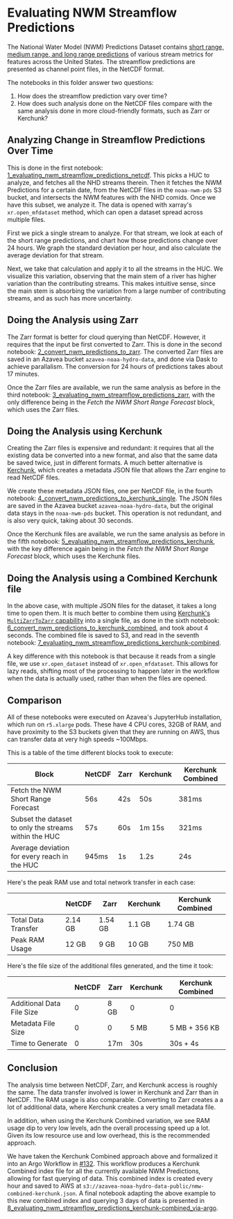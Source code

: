 # Evaluating NWM Streamflow Predictions

The National Water Model (NWM) Predictions Dataset contains [short range, medium range, and long range predictions][1] of various stream metrics for features across the United States. The streamflow predictions are presented as channel point files, in the NetCDF format.

The notebooks in this folder answer two questions:

  1. How does the streamflow prediction vary over time?
  2. How does such analysis done on the NetCDF files compare with the same analysis done in more cloud-friendly formats, such as Zarr or Kerchunk?

## Analyzing Change in Streamflow Predictions Over Time

This is done in the first notebook: [1_evaluating_nwm_streamflow_predictions_netcdf][2]. This picks a HUC to analyze, and fetches all the NHD streams therein. Then it fetches the NWM Predictions for a certain date, from the NetCDF files in the `noaa-nwm-pds` S3 bucket, and intersects the NWM features with the NHD comids. Once we have this subset, we analyze it. The data is opened with xarray's `xr.open_mfdataset` method, which can open a dataset spread across multiple files.

First we pick a single stream to analyze. For that stream, we look at each of the short range predictions, and chart how those predictions change over 24 hours. We graph the standard deviation per hour, and also calculate the average deviation for that stream.

Next, we take that calculation and apply it to all the streams in the HUC. We visualize this variation, observing that the main stem of a river has higher variation than the contributing streams. This makes intuitive sense, since the main stem is absorbing the variation from a large number of contributing streams, and as such has more uncertainty.

## Doing the Analysis using Zarr

The Zarr format is better for cloud querying than NetCDF. However, it requires that the input be first converted to Zarr. This is done in the second notebook: [2_convert_nwm_predictions_to_zarr][3]. The converted Zarr files are saved in an Azavea bucket `azavea-noaa-hydro-data`, and done via Dask to achieve parallalism. The conversion for 24 hours of predictions takes about 17 minutes.

Once the Zarr files are available, we run the same analysis as before in the third notebook: [3_evaluating_nwm_streamflow_predictions_zarr][4], with the only difference being in the _Fetch the NWM Short Range Forecast_ block, which uses the Zarr files.

## Doing the Analysis using Kerchunk

Creating the Zarr files is expensive and redundant: it requires that all the existing data be converted into a new format, and also that the same data be saved twice, just in different formats. A much better alternative is [Kerchunk][5], which creates a metadata JSON file that allows the Zarr engine to read NetCDF files.

We create these metadata JSON files, one per NetCDF file, in the fourth notebook: [4_convert_nwm_predictions_to_kerchunk_single][6]. The JSON files are saved in the Azavea bucket `azavea-noaa-hydro-data`, but the original data stays in the `noaa-nwm-pds` bucket. This operation is not redundant, and is also very quick, taking about 30 seconds.

Once the Kerchunk files are available, we run the same analysis as before in the fifth notebook: [5_evaluating_nwm_streamflow_predictions_kerchunk][7], with the key difference again being in the _Fetch the NWM Short Range Forecast_ block, which uses the Kerchunk files.

## Doing the Analysis using a Combined Kerchunk file

In the above case, with multiple JSON files for the dataset, it takes a long time to open them. It is much better to combine them using [Kerchunk's `MultiZarrToZarr` capability][8] into a single file, as done in the sixth notebook: [6_convert_nwm_predictions_to_kerchunk_combined][9], and took about 4 seconds. The combined file is saved to S3, and read in the seventh notebook: [7_evaluating_nwm_streamflow_predictions_kerchunk-combined][10].

A key difference with this notebook is that because it reads from a single file, we use `xr.open_dataset` instead of `xr.open_mfdataset`. This allows for lazy reads, shifting most of the processing to happen later in the workflow when the data is actually used, rather than when the files are opened.

## Comparison

All of these notebooks were executed on Azavea's JupyterHub installation, which run on `r5.xlarge` pods. These have 4 CPU cores, 32GB of RAM, and have proximity to the S3 buckets given that they are running on AWS, thus can transfer data at very high speeds ~100Mbps.

This is a table of the time different blocks took to execute:

| Block                                                 | NetCDF | Zarr | Kerchunk | Kerchunk Combined |
| ----------------------------------------------------- | ------ | ---- | -------- | ----------------- |
| Fetch the NWM Short Range Forecast                    | 56s    | 42s  | 50s      | 381ms             |
| Subset the dataset to only the streams within the HUC | 57s    | 60s  | 1m 15s   | 321ms             |
| Average deviation for every reach in the HUC          | 945ms  | 1s   | 1.2s     | 24s               |

Here's the peak RAM use and total network transfer in each case:

|                     | NetCDF  | Zarr    | Kerchunk | Kerchunk Combined |
| ------------------- | ------- | ------- | -------- | ----------------- |
| Total Data Transfer | 2.14 GB | 1.54 GB | 1.1 GB   | 1.74 GB           |
| Peak RAM Usage      | 12 GB   | 9 GB    | 10 GB    | 750 MB            |

Here's the file size of the additional files generated, and the time it took:

|                           | NetCDF | Zarr | Kerchunk | Kerchunk Combined |
| ------------------------- | ------ | ---- | -------- | ----------------- |
| Additional Data File Size | 0      | 8 GB | 0        | 0                 |
| Metadata File Size        | 0      | 0    | 5 MB     | 5 MB + 356 KB     |
| Time to Generate          | 0      | 17m  | 30s      | 30s + 4s          |

## Conclusion

The analysis time between NetCDF, Zarr, and Kerchunk access is roughly the same. The data transfer involved is lower in Kerchunk and Zarr than in NetCDF. The RAM usage is also comparable. Converting to Zarr creates a a lot of additional data, where Kerchunk creates a very small metadata file.

In addition, when using the Kerchunk Combined variation, we see RAM usage dip to very low levels, adn the overall processing speed up a lot. Given its low resource use and low overhead, this is the recommended approach.

We have taken the Kerchunk Combined approach above and formalized it into an Argo Workflow in [#132](https://github.com/azavea/noaa-hydro-data/pull/132). This workflow produces a Kerchunk Combined index file for all the currently available NWM Predictions, allowing for fast querying of data. This combined index is created every hour and saved to AWS at `s3://azavea-noaa-hydro-data-public/nmw-combined-kerchunk.json`. A final notebook adapting the above example to this new combined index and querying 3 days of data is presented in [8_evaluating_nwm_streamflow_predictions_kerchunk-combined_via-argo][11].


[1]: https://water.noaa.gov/about/output_file_contents
[2]: ./1_evaluating_nwm_streamflow_predictions_netcdf.ipynb
[3]: ./2_convert_nwm_predictions_to_zarr.ipynb
[4]: ./3_evaluating_nwm_streamflow_predictions_zarr.ipynb
[5]: https://github.com/fsspec/kerchunk
[6]: ./4_convert_nwm_predictions_to_kerchunk_single.ipynb
[7]: ./5_evaluating_nwm_streamflow_predictions_kerchunk.ipynb
[8]: https://fsspec.github.io/kerchunk/test_example.html#multi-file-jsons
[9]: ./6_convert_nwm_predictions_to_kerchunk_combined.ipynb
[10]: ./7_evaluating_nwm_streamflow_predictions_kerchunk-combined.ipynb
[11]: ./8_evaluating_nwm_streamflow_predictions_kerchunk-combined_via-argo.ipynb